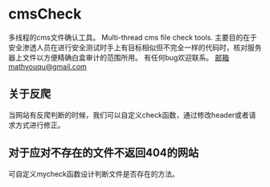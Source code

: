 # cmsCheck
多线程的cms文件确认工具。
Multi-thread cms file check tools.
主要目的在于安全渗透人员在进行安全测试时手上有目标相似但不完全一样的代码时，核对服务器上文件以方便精确白盒审计的范围所用。
有任何bug欢迎联系。
邮箱mathyouqu@gmail.com

## 关于反爬
当网站有反爬判断的时候，我们可以自定义check函数，通过修改header或者请求方式进行修正。

## 对于应对不存在的文件不返回404的网站
可自定义mycheck函数设计判断文件是否存在的方法。


